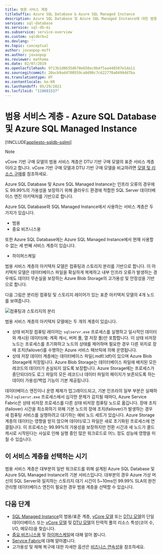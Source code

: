 ```yaml
---
title: 범용 서비스 계층
titleSuffix: Azure SQL Database & Azure SQL Managed Instance
description: Azure SQL Database 및 Azure SQL Managed Instance에 대한 범용 서비스 계층에 대해 알아봅니다.
services: sql-database
ms.service: sql-db-mi
ms.subservice: service-overview
ms.custom: sqldbrb=2
ms.devlang: ''
ms.topic: conceptual
author: jovanpop-msft
ms.author: jovanpop
ms.reviewer: mathoma
ms.date: 02/07/2019
ms.openlocfilehash: 9713b1d8635d678e650ec0b4f5aa448507e1da11
ms.sourcegitcommit: 20acb9ad4700559ca0d98c7c622770a0499dd7ba
ms.translationtype: HT
ms.contentlocale: ko-KR
ms.lasthandoff: 05/29/2021
ms.locfileid: "110691537"
---
```

# <a name="general-purpose-service-tier---azure-sql-database-and-azure-sql-managed-instance"></a>범용 서비스 계층 - Azure SQL Database 및 Azure SQL Managed Instance
[!INCLUDE[appliesto-sqldb-sqlmi](../includes/appliesto-sqldb-sqlmi.md)]

> [!NOTE]
> vCore 기반 구매 모델의 범용 서비스 계층은 DTU 기반 구매 모델의 표준 서비스 계층이라고 합니다. vCore 기반 구매 모델과 DTU 기반 구매 모델을 비교하려면 [모델 및 리소스 구매](purchasing-models.md)를 참조하세요.

Azure SQL Database 및 Azure SQL Managed Instance는 인프라 오류의 경우에도 99.99%의 가용성을 보장하기 위해 클라우드 환경에 적합한 SQL Server 데이터베이스 엔진 아키텍처를 기반으로 합니다. 

Azure SQL Database와 SQL Managed Instance에서 사용하는 서비스 계층은 두 가지가 있습니다. 

- 범용
- 중요 비즈니스용

또한 Azure SQL Database에는 Azure SQL Managed Instance에서 현재 사용할 수 없는 세 번째 서비스 계층이 있습니다.

- 하이퍼스케일

범용 서비스 계층의 아키텍처 모델은 컴퓨팅과 스토리지 분리를 기반으로 합니다. 이 아키텍처 모델은 데이터베이스 파일을 확실하게 복제하고 내부 인프라 오류가 발생하는 경우에도 데이터 무손실을 보장하는 Azure Blob Storage의 고가용성 및 안정성을 기반으로 합니다.

다음 그림은 분리된 컴퓨팅 및 스토리지 레이어가 있는 표준 아키텍처 모델의 4개 노드를 보여줍니다.

![컴퓨팅과 스토리지의 분리](./media/service-tier-general-purpose/general-purpose-service-tier.png)

범용 서비스 계층의 아키텍처 모델에는 두 개의 계층이 있습니다.

- 상태 비저장 컴퓨팅 레이어는 `sqlservr.exe` 프로세스를 실행하고 일시적인 데이터와 캐시된 데이터(예: 계획 캐시, 버퍼 풀, 열 저장 풀)만 포함합니다. 이 상태 비저장 노드는 프로세스를 초기화하고 노드의 상태를 제어하며 필요한 경우 다른 위치로 장애 조치(failover)를 수행하는 Azure 서비스 패브릭에 의해 운영됩니다.
- 상태 저장 데이터 계층에는 데이터베이스 파일(.mdf/.ldf)이 있으며 Azure Blob Storage에 저장됩니다. Azure Blob Storage는 데이터베이스 파일에 배치된 모든 레코드의 데이터가 손실되지 않도록 보장합니다. Azure Storage에는 프로세스가 중단되더라도 로그 파일의 모든 레코드나 데이터 파일의 페이지가 보존되도록 하는 데이터 가용성/백업 기능이 기본 제공됩니다.

데이터베이스 엔진이나 운영 체제가 업그레이드되고, 기본 인프라의 일부 부분은 실패하거나 `sqlservr.exe` 프로세스에서 심각한 문제가 감지될 때마다, Azure Service Fabric은 상태 비저장 프로세스를 다른 상태 비저장 컴퓨팅 노드로 옮깁니다. 장애 조치(failover) 시간을 최소화하기 위해 기본 노드의 장애 조치(failover)가 발생하는 경우 새 컴퓨팅 서비스를 실행하려고 대기하는 예비 노드 세트가 있습니다. Azure Storage 계층의 데이터는 영향을 받지 않으며 데이터/로그 파일은 새로 초기화된 프로세스에 연결됩니다. 이 프로세스는 99.99%의 가용성을 보장하지만 전환 시간과 새 노드가 콜드 캐시로 시작된다는 사실로 인해 실행 중인 많은 워크로드로 어느 정도 성능에 영향을 미칠 수 있습니다.

## <a name="when-to-choose-this-service-tier"></a>이 서비스 계층을 선택하는 시기

범용 서비스 계층은 대부분의 일반 워크로드를 위해 설계된 Azure SQL Database 및 Azure SQL Managed Instance의 기본 서비스입니다. 대부분의 경우 Azure 가상 머신의 SQL Server와 일치하는 스토리지 대기 시간이 5~10ms인 99.99% SLA의 완전 관리형 데이터베이스 엔진이 필요한 경우 범용 계층을 선택할 수 있습니다.

## <a name="next-steps"></a>다음 단계

- [SQL Managed Instance](../managed-instance/resource-limits.md#service-tier-characteristics)의 범용/표준 계층, [vCore 모델](resource-limits-vcore-single-databases.md#general-purpose---provisioned-compute---gen4) 또는 [DTU 모델](resource-limits-dtu-single-databases.md#single-database-storage-sizes-and-compute-sizes)의 단일 데이터베이스 또는 [vCore 모델](resource-limits-vcore-elastic-pools.md#general-purpose---provisioned-compute---gen4) 및 [DTU 모델](resource-limits-dtu-elastic-pools.md#standard-elastic-pool-limits)의 탄력적 풀의 리소스 특성(코어 수, I/O, 메모리)을 찾습니다.
- [중요 비즈니스용](service-tier-business-critical.md) 및 [하이퍼스케일](service-tier-hyperscale.md)에 대해 알아 봅니다.
- [Service Fabric](../../service-fabric/service-fabric-overview.md)에 대해 알아봅니다.
- 고가용성 및 재해 복구에 대한 자세한 옵션은 [비즈니스 연속성](business-continuity-high-availability-disaster-recover-hadr-overview.md)을 참조하세요.

